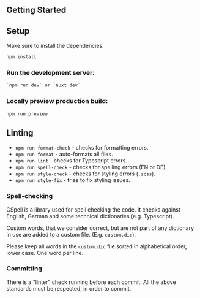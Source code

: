 ## Getting Started

## Setup

Make sure to install the dependencies:

```bash
npm install
```

### Run the development server:

```bash
`npm run dev` or `nuxt dev`
```

### Locally preview production build:

```bash
npm run preview
```

## Linting
* `npm run format-check` - checks for formatting errors.
* `npm run format` - auto-formats all files.
* `npm run lint` - checks for Typescript errors.
* `npm run spell-check` - checks for spelling errors (EN or DE).
* `npm run style-check` - checks for styling errors (`.scss`).
* `npm run style-fix` - tries to fix styling issues.

### Spell-checking
CSpell is a library used for spell checking the code. It checks against English, German and some technical dictionaries (e.g. Typescript).

Custom words, that we consider correct, but are not part of any dictionary in use are added to a custom file. (E.g. `custom.dic`).

Please keep all words in the `custom.dic` file sorted in alphabetical order, lower case. One word per line.

### Committing

There is a "linter" check running before each commit. All the above standards must be respected, in order to commit.
